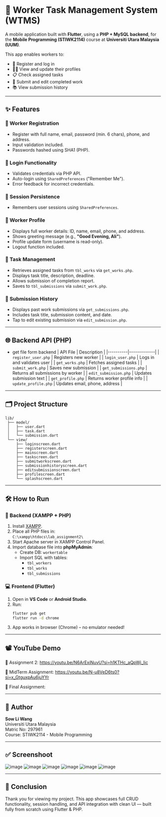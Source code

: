 
# 💼 Worker Task Management System (WTMS)

A mobile application built with **Flutter**, using a **PHP + MySQL backend**, for the **Mobile Programming (STIWK2114)** course at **Universiti Utara Malaysia (UUM)**.

This app enables workers to:
- 🔐 Register and log in
- 🧑‍💼 View and update their profiles
- 📋 Check assigned tasks
- 📝 Submit and edit completed work
- 📚 View submission history

---

## ✨ Features

### 🔐 Worker Registration
- Register with full name, email, password (min. 6 chars), phone, and address.
- Input validation included.
- Passwords hashed using SHA1 (PHP).

### 🔑 Login Functionality
- Validates credentials via PHP API.
- Auto-login using `SharedPreferences` ("Remember Me").
- Error feedback for incorrect credentials.

### 🧾 Session Persistence
- Remembers user sessions using `SharedPreferences`.

### 👤 Worker Profile
- Displays full worker details: ID, name, email, phone, and address.
- Shows greeting message (e.g., **"Good Evening, Ali"**).
- Profile update form (username is read-only).
- Logout function included.

### 🧱 Task Management
- Retrieves assigned tasks from `tbl_works` via `get_works.php`.
- Displays task title, description, deadline.
- Allows submission of completion report.
- Saves to `tbl_submissions` via `submit_work.php`.

### 📜 Submission History
- Displays past work submissions via `get_submissions.php`.
- Includes task title, submission content, and date.
- Tap to edit existing submission via `edit_submission.php`.

---

## 🌐 Backend API (PHP)
- get file form backend
| API File | Description |
|----------|-------------|
| `register_user.php` | Registers new worker |
| `login_user.php` | Logs in and validates user |
| `get_works.php` | Fetches assigned tasks |
| `submit_work.php` | Saves new submission |
| `get_submissions.php` | Returns all submissions by worker |
| `edit_submission.php` | Updates submission text |
| `get_profile.php` | Returns worker profile info |
| `update_profile.php` | Updates email, phone, address |

---

## 🗂️ Project Structure

```
lib/
 ├── model/
 │   ├── user.dart
 │   ├── task.dart
 │   └── submission.dart
 └── view/
     ├── loginscreen.dart
     ├── registerscreen.dart
     ├── mainscreen.dart
     ├── taskscreen.dart
     ├── submitworkscreen.dart
     ├── submissionhistoryscreen.dart
     ├── editsubmissionscreen.dart
     ├── profilescreen.dart
     └── splashscreen.dart
```

---

## 🛠 How to Run

### 🔧 Backend (XAMPP + PHP)
1. Install [XAMPP](https://www.apachefriends.org/index.html).
2. Place all PHP files in:  
   `C:\xampp\htdocs\lab_assignment2\`
3. Start Apache server in XAMPP Control Panel.
4. Import database file into **phpMyAdmin**:
   - Create DB: `workertable`
   - Import SQL with tables:
     - `tbl_workers`
     - `tbl_works`
     - `tbl_submissions`

### 💻 Frontend (Flutter)
1. Open in **VS Code** or **Android Studio**.
2. Run:
   ```bash
   flutter pub get
   flutter run -d chrome
   ```
3. App works in browser (Chrome) – no emulator needed!

---

## 📽️ YouTube Demo

🔗 Assignment 2: https://youtu.be/N6ArExiNuvU?si=h1KTHc_aQpWj_Iic

🔗 MidTerm Assignment: https://youtu.be/N-u8VeD6ts0?si=x_GtguxpAu6juYYr

🔗 Final Assignment:

---

## 👤 Author

**Sow Li Wang**  
Universiti Utara Malaysia  
Matric No: 297961  
Course: STIWK2114 - Mobile Programming

---

## ✅ Screenshoot
![image](https://github.com/user-attachments/assets/629b73fb-76f9-4fb3-b171-92f7d7906f82)
![image](https://github.com/user-attachments/assets/9d08cd57-3820-4303-a27c-c65c19447c7e)
![image](https://github.com/user-attachments/assets/2045c301-70bb-4f99-886d-526a76ebb9e7)
![image](https://github.com/user-attachments/assets/0add64a7-31d5-42a0-bf83-5ba947976706)
![image](https://github.com/user-attachments/assets/79781c54-5b97-4023-9dad-2c750ac598b1)
![image](https://github.com/user-attachments/assets/aa21d230-362b-4bcc-9d5d-c64936380823)

---

## 🏁 Conclusion

Thank you for viewing my project. This app showcases full CRUD functionality, session handling, and API integration with clean UI — built fully from scratch using Flutter & PHP.
